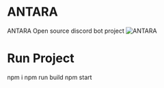 # ANTARA
ANTARA Open source discord bot project
![ANTARA](https://opengraph.githubassets.com/fb8a0431a3993acc24edcbd6d5af1438d4edfb0bb1ab60d855081d57c65eb1f7/NexaCorpTEAM/ANTARA)

# Run Project
npm i
npm run build
npm start
